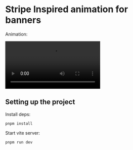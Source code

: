 
# Stripe Inspired animation for banners


Animation:

<video src="https://github.com/cheersmas/stack-notification/raw/main/animation.mov" controls="controls" style="max-width: 500px"></video>


## Setting up the project

Install deps: 

`pnpm install`

Start vite server:

`pnpm run dev`
